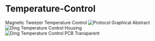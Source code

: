 # Temperature-Control
Magnetic Tweezer Temperature Control
![Protocol Graphical Abstract](https://github.com/UCI-Ding-Lab/Temperature-Control/assets/18509861/ce1dab84-12a8-4d81-9a6c-e9b731886d8c)
![Ding Temperature Control Housing](https://github.com/UCI-Ding-Lab/Temperature-Control/assets/18509861/82138039-b1c0-48d2-b1c3-b16cbedd26cc)
![Ding Temperature Control PCB Transparent](https://github.com/UCI-Ding-Lab/Temperature-Control/assets/18509861/287069da-e2cb-484a-8604-a7f40e08ee17)

